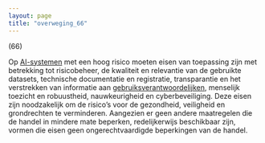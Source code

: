 ```yaml
---
layout: page
title: "overweging_66"
---
```


(66)

Op [AI-systemen](a3.md#^ai-systeem) met een hoog risico moeten eisen van toepassing zijn met betrekking tot risicobeheer, de kwaliteit en relevantie van de gebruikte datasets, technische documentatie en registratie, transparantie en het verstrekken van informatie aan [gebruiksverantwoordelijken](a3.md#^gebruiksverantwoordelijke), menselijk toezicht en robuustheid, nauwkeurigheid en cyberbeveiliging. Deze eisen zijn noodzakelijk om de risico’s voor de gezondheid, veiligheid en grondrechten te verminderen. Aangezien er geen andere maatregelen die de handel in mindere mate beperken, redelijkerwijs beschikbaar zijn, vormen die eisen geen ongerechtvaardigde beperkingen van de handel.